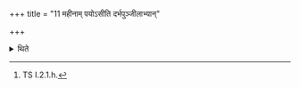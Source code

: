 +++
title = "11 महीनाम् पयोऽसीति दर्भपुञ्जीलाभ्यान्"

+++

<details><summary>थिते</summary>

11. (The sacrificer) should take out (of the pot) some butter (intended for anointing the body) by means of two bunches of Darbha-grass with mahīnām payo'si....[^1]  


[^1]: TS I.2.1.h.
</details>
